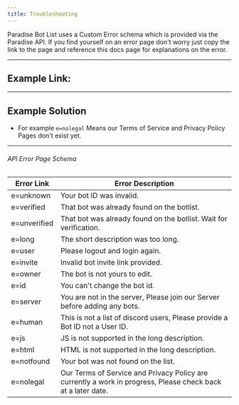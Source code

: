 ```yaml
---
title: Troubleshooting
---
```


Paradise Bot List uses a Custom Error schema which is provided via the Paradise API. If you find yourself on an error page don't worry just copy the link to the page and reference this docs page for explanations on the error.

---

## Example Link:

<Route method="ERROR" path="/error/?e={error}" />

---

## Example Solution
* For example `e=nolegal` Means our Terms of Service and Privacy Policy Pages don't exist yet.

---

###### API Error Page Schema
| Error Link      | Error Description 
|--------------|----------|
e=unknown | Your bot ID was invalid.
e=verified | That bot was already found on the botlist.
e=unverified | That bot was already found on the botlist. Wait for verification.
e=long | The short description was too long.
e=user | Please logout and login again.
e=invite | Invalid bot invite link provided.
e=owner | The bot is not yours to edit.
e=id | You can't change the bot id.
e=server | You are not in the server, Please join our Server before adding any bots.
e=human | This is not a list of discord users, Please provide a Bot ID not a User ID.
e=js | JS is not supported in the long description.
e=html | HTML is not supported in the long description.
e=notfound | Your bot was not found on the list.
e=nolegal | Our Terms of Service and Privacy Policy are currently a work in progress, Please check back at a later date.
